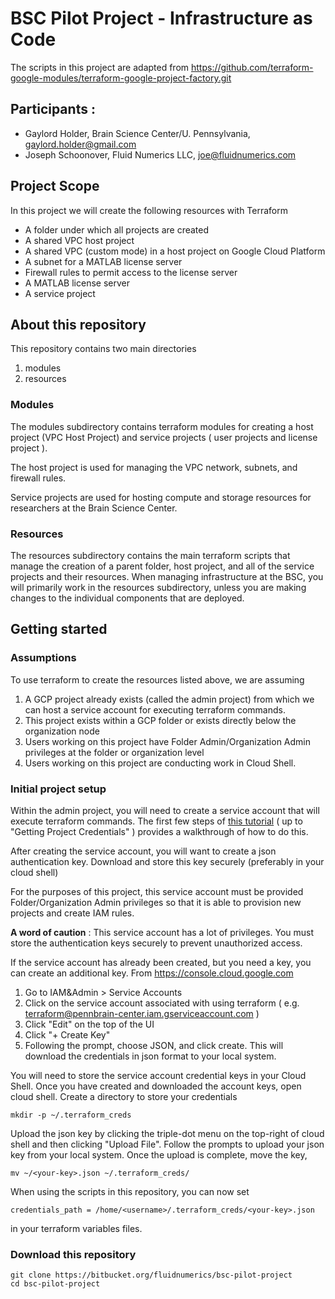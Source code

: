 # BSC Pilot Project - Infrastructure as Code
The scripts in this project are adapted from https://github.com/terraform-google-modules/terraform-google-project-factory.git


## Participants : 

* Gaylord Holder, Brain Science Center/U. Pennsylvania, gaylord.holder@gmail.com
* Joseph Schoonover, Fluid Numerics LLC, joe@fluidnumerics.com


## Project Scope
In this project we will create the following resources with Terraform

* A folder under which all projects are created
* A shared VPC host project
* A shared VPC (custom mode) in a host project on Google Cloud Platform
* A subnet for a MATLAB license server
* Firewall rules to permit access to the license server
* A MATLAB license server
* A service project

## About this repository
This repository contains two main directories
1. modules
2. resources

### Modules
The modules subdirectory contains terraform modules for creating a host project (VPC Host Project) and service projects ( user projects and license project ).

The host project is used for managing the VPC network, subnets, and firewall rules.

Service projects are used for hosting compute and storage resources for researchers at the Brain Science Center.


### Resources
The resources subdirectory contains the main terraform scripts that manage the creation of a parent folder, host project, and all of the service projects and their resources.
When managing infrastructure at the BSC, you will primarily work in the resources subdirectory, unless you are making changes to the individual components that are deployed.

## Getting started

### Assumptions
To use terraform to create the resources listed above, we are assuming

1. A GCP project already exists (called the admin project) from which we can host a service account for executing terraform commands.
2. This project exists within a GCP folder or exists directly below the organization node
3. Users working on this project have Folder Admin/Organization Admin privileges at the folder or organization level
4. Users working on this project are conducting work in Cloud Shell.


### Initial project setup
Within the admin project, you will need to create a service account that will execute terraform commands. The first few steps of [this tutorial](https://cloud.google.com/community/tutorials/getting-started-on-gcp-with-terraform) ( up to "Getting Project Credentials" ) provides a walkthrough of how to do this.

After creating the service account, you will want to create a json authentication key. Download and store this key securely (preferably in your cloud shell)

For the purposes of this project, this service account must be provided Folder/Organization Admin privileges so that it is able to provision new projects and create IAM rules.


**A word of caution** : This service account has a lot of privileges. You must store the authentication keys securely to prevent unauthorized access.

If the service account has already been created, but you need a key, you can create an additional key. From https://console.cloud.google.com

1. Go to IAM&Admin > Service Accounts
2. Click on the service account associated with using terraform ( e.g.  terraform@pennbrain-center.iam.gserviceaccount.com )
3. Click "Edit" on the top of the UI
4. Click "+ Create Key"
5. Following the prompt, choose JSON, and click create. This will download the credentials in json format to your local system.

You will need to store the service account credential keys in your Cloud Shell. Once you have created and downloaded the account keys, open cloud shell. Create a directory to store your credentials
```
mkdir -p ~/.terraform_creds
```
Upload the json key by clicking the triple-dot menu on the top-right of cloud shell and then clicking "Upload File". Follow the prompts to upload your json key from your local system. Once the upload is complete, move the key,
```
mv ~/<your-key>.json ~/.terraform_creds/
```
When using the scripts in this repository, you can now set
```
credentials_path = /home/<username>/.terraform_creds/<your-key>.json
```
in your terraform variables files.


### Download this repository

```
git clone https://bitbucket.org/fluidnumerics/bsc-pilot-project
cd bsc-pilot-project
```




